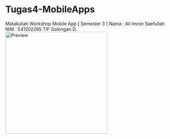 # Tugas4-MobileApps
Matakuliah Workshop Mobile App [ Semester 3 ]
Nama : Ali Imron Saefullah
NIM : E41202285
TIF Golongan D.
<img width="318" alt="Preview" src="https://user-images.githubusercontent.com/80672804/136212626-ec7acc88-fc21-4521-a8b7-51b0fb4b4175.png">

